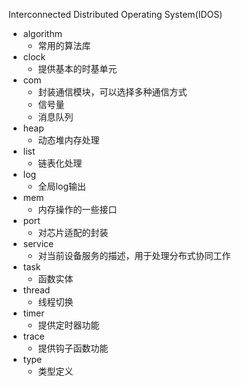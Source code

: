Interconnected Distributed Operating System(IDOS)

- algorithm
  - 常用的算法库
- clock
  - 提供基本的时基单元
- com
  - 封装通信模块，可以选择多种通信方式
  - 信号量
  - 消息队列
- heap
  - 动态堆内存处理
- list
  - 链表化处理
- log
  - 全局log输出
- mem
  - 内存操作的一些接口
- port
  - 对芯片适配的封装
- service
  - 对当前设备服务的描述，用于处理分布式协同工作
- task
  - 函数实体
- thread
  - 线程切换
- timer
  - 提供定时器功能
- trace
  - 提供钩子函数功能
- type
  - 类型定义

